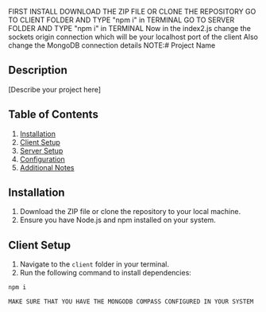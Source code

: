 FIRST INSTALL DOWNLOAD THE ZIP FILE OR CLONE THE REPOSITORY
GO TO CLIENT FOLDER AND TYPE "npm i" in TERMINAL
GO TO SERVER FOLDER AND TYPE "npm i" in TERMINAL
Now in the index2.js  change the sockets origin connection which will be your localhost port of the client 
Also change the MongoDB connection details 
NOTE:# Project Name

## Description

[Describe your project here]

## Table of Contents

1. [Installation](#installation)
2. [Client Setup](#client-setup)
3. [Server Setup](#server-setup)
4. [Configuration](#configuration)
5. [Additional Notes](#additional-notes)

## Installation

1. Download the ZIP file or clone the repository to your local machine.
2. Ensure you have Node.js and npm installed on your system.

## Client Setup

1. Navigate to the `client` folder in your terminal.
2. Run the following command to install dependencies:

```bash
npm i

MAKE SURE THAT YOU HAVE THE MONGODB COMPASS CONFIGURED IN YOUR SYSTEM 
